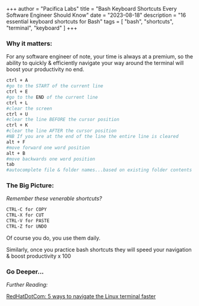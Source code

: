 +++
author = "Pacifica Labs"
title = "Bash Keyboard Shortcuts Every Software Engineer Should Know"
date = "2023-08-18"
description = "16 essential keyboard shortcuts for Bash"
tags = [
    "bash",
    "shortcuts",
    "terminal",
    "keyboard"
]
+++

### Why it matters:
For any software engineer of note, your time is always at a premium, so the ability to quickly & efficiently navigate your way around the terminal will boost your productivity no end.


```bash
ctrl + A
#go to the START of the current line
ctrl + E
#go to the END of the current line
ctrl + L
#clear the screen
ctrl + U
#clear the line BEFORE the cursor position
ctrl + K
#clear the line AFTER the cursor position
#NB If you are at the end of the line the entire line is cleared
alt + F
#move forward one word position
alt + B
#move backwards one word position
tab
#autocomplete file & folder names...based on existing folder contents

```

### The Big Picture:

_Remember these venerable shortcuts?_

```bash
CTRL-C for COPY
CTRL-X for CUT
CTRL-V for PASTE
CTRL-Z for UNDO
```

Of course you do, you use them daily.

Similarly, once you practice bash shortcuts they will speed your navigation & boost productivity x 100


### Go Deeper... 
_Further Reading:_

[RedHatDotCom: 5 ways to navigate the Linux terminal faster ](www.redhat.com/sysadmin/shortcuts-command-line-navigation)